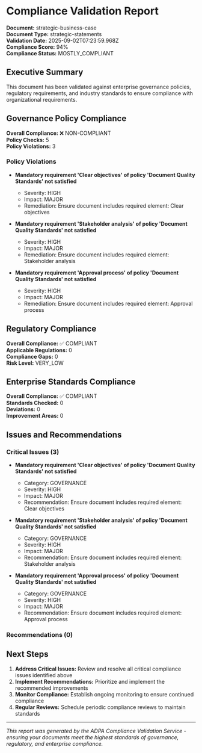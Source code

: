 # Compliance Validation Report

**Document:** strategic-business-case  
**Document Type:** strategic-statements  
**Validation Date:** 2025-09-02T07:23:59.968Z  
**Compliance Score:** 94%  
**Compliance Status:** MOSTLY_COMPLIANT  

## Executive Summary

This document has been validated against enterprise governance policies, regulatory requirements, and industry standards to ensure compliance with organizational requirements.

## Governance Policy Compliance

**Overall Compliance:** ❌ NON-COMPLIANT  
**Policy Checks:** 5  
**Policy Violations:** 3  


### Policy Violations

- **Mandatory requirement 'Clear objectives' of policy 'Document Quality Standards' not satisfied**
  - Severity: HIGH
  - Impact: MAJOR
  - Remediation: Ensure document includes required element: Clear objectives

- **Mandatory requirement 'Stakeholder analysis' of policy 'Document Quality Standards' not satisfied**
  - Severity: HIGH
  - Impact: MAJOR
  - Remediation: Ensure document includes required element: Stakeholder analysis

- **Mandatory requirement 'Approval process' of policy 'Document Quality Standards' not satisfied**
  - Severity: HIGH
  - Impact: MAJOR
  - Remediation: Ensure document includes required element: Approval process



## Regulatory Compliance

**Overall Compliance:** ✅ COMPLIANT  
**Applicable Regulations:** 0  
**Compliance Gaps:** 0  
**Risk Level:** VERY_LOW  



## Enterprise Standards Compliance

**Overall Compliance:** ✅ COMPLIANT  
**Standards Checked:** 0  
**Deviations:** 0  
**Improvement Areas:** 0  



## Issues and Recommendations

### Critical Issues (3)

- **Mandatory requirement 'Clear objectives' of policy 'Document Quality Standards' not satisfied**
  - Category: GOVERNANCE
  - Severity: HIGH
  - Impact: MAJOR
  - Recommendation: Ensure document includes required element: Clear objectives

- **Mandatory requirement 'Stakeholder analysis' of policy 'Document Quality Standards' not satisfied**
  - Category: GOVERNANCE
  - Severity: HIGH
  - Impact: MAJOR
  - Recommendation: Ensure document includes required element: Stakeholder analysis

- **Mandatory requirement 'Approval process' of policy 'Document Quality Standards' not satisfied**
  - Category: GOVERNANCE
  - Severity: HIGH
  - Impact: MAJOR
  - Recommendation: Ensure document includes required element: Approval process


### Recommendations (0)


## Next Steps

1. **Address Critical Issues:** Review and resolve all critical compliance issues identified above
2. **Implement Recommendations:** Prioritize and implement the recommended improvements
3. **Monitor Compliance:** Establish ongoing monitoring to ensure continued compliance
4. **Regular Reviews:** Schedule periodic compliance reviews to maintain standards

---

*This report was generated by the ADPA Compliance Validation Service - ensuring your documents meet the highest standards of governance, regulatory, and enterprise compliance.*
